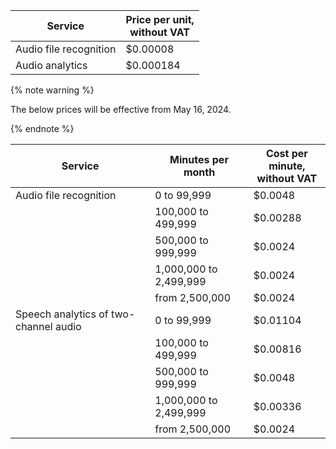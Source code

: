 | Service | Price per unit,<br/>without VAT |
|---| --- |
| Audio file recognition | $0.00008 |
| Audio analytics | $0.000184 |

{% note warning %}

The below prices will be effective from May 16, 2024.

{% endnote %}


| Service | Minutes per month | Cost per minute,<br/>without VAT |
|---|---|---|
| Audio file recognition | 0 to 99,999 | $0.0048 |
|                                        | 100,000 to 499,999     | $0.00288 |
|                                        | 500,000 to 999,999     | $0.0024  |
|                                        | 1,000,000 to 2,499,999 | $0.0024  |
|                                        | from 2,500,000         | $0.0024  |
| Speech analytics of two-channel audio  | 0 to 99,999            | $0.01104 |
|                                        | 100,000 to 499,999     | $0.00816 |
|                                        | 500,000 to 999,999     | $0.0048  |
|                                        | 1,000,000 to 2,499,999 | $0.00336 |
|                                        | from 2,500,000         | $0.0024  |